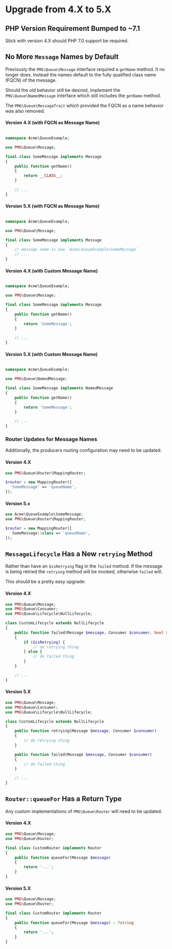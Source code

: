 # Upgrade from 4.X to 5.X

## PHP Version Requirement Bumped to ~7.1

Stick with version 4.X should PHP 7.0 support be required.

## No More `Message` Names by Default

Previously the `PMG\Queue\Message` interface required a `getName` method. It
no longer does. Instead the names default to the fully qualified class name
(FQCN) of the message.

Should the old behavior still be desired, implement the `PMG\Queue\NamedMessage`
interface which still includes the `getName` method.

The `PMG\Queue\MessageTrait` which provided the FQCN as a name behavior was also
removed.

#### Version 4.X (with FQCN as Message Name)

```php

namespace Acme\QueueExample;

use PMG\Queue\Message;

final class SomeMessage implements Message
{
    public function getName()
    {
        return __CLASS__;
    }

    // ...
}
```

#### Version 5.X (with FQCN as Message Name)

```php

namespace Acme\QueueExample;

use PMG\Queue\Message;

final class SomeMessage implements Message
{
    // message name is now `Acme\QueueExample\SomeMessage`
    // ...
}
```

#### Version 4.X (with Custom Message Name)

```php

namespace Acme\QueueExample;

use PMG\Queue\Message;

final class SomeMessage implements Message
{
    public function getName()
    {
        return 'SomeMessage';
    }

    // ...
}
```

#### Version 5.X (with Custom Message Name)

```php

namespace Acme\QueueExample;

use PMG\Queue\NamedMessage;

final class SomeMessage implements NamedMessage
{
    public function getName()
    {
        return 'SomeMessage';
    }

    // ...
}
```

### Router Updates for Message Names

Additionally, the producers routing configuration may need to be updated.

#### Version 4.X

```php
use PMG\Queue\Router\MappingRouter;

$router = new MappingRouter([
  'SomeMessage' => 'queueName',
]);
```

#### Version 5.x

```php
use Acme\QueueExample\SomeMessage;
use PMG\Queue\Router\MappingRouter;

$router = new MappingRouter([
   SomeMessage::class => 'queueName',
]);
```

## `MessageLifecycle` Has a New `retrying` Method

Rather than have an `$isRetrying` flag in the `failed` method. If the message is
being retried the `retrying` method will be invoked, otherwise `failed` will.

This should be a pretty easy upgrade:

#### Version 4.X

```php
use PMG\Queue\Message;
use PMG\Queue\Consumer;
use PMG\Queue\Lifecycle\NullLifecycle;

class CustomLifecycle extends NullLifecycle
{
    public function failed(Message $message, Consumer $consumer, bool $isRetrying)
    {
        if ($isRetrying) {
            // do retrying thing
        } else {
            // do failed thing
        }
    }

    // ...
}
```

#### Version 5.X

```php
use PMG\Queue\Message;
use PMG\Queue\Consumer;
use PMG\Queue\Lifecycle\NullLifecycle;

class CustomLifecycle extends NullLifecycle
{
    public function retrying(Message $message, Consumer $consumer)
    {
        // do retrying thing
    }

    public function failed(Message $message, Consumer $consumer)
    {
        // do failed thing
    }

    // ...
}
```

## `Router::queueFor` Has a Return Type

Any custom implementations of `PMG\Queue\Router` will need to be updated.

#### Version 4.X

```php
use PMG\Queue\Message;
use PMG\Queue\Router;

final class CustomRouter implements Router
{
    public function queueFor(Message $message)
    {
        return '...';
    }
}
```

#### Version 5.X

```php
use PMG\Queue\Message;
use PMG\Queue\Router;

final class CustomRouter implements Router
{
    public function queueFor(Message $message) : ?string
    {
        return '...';
    }
}
```
